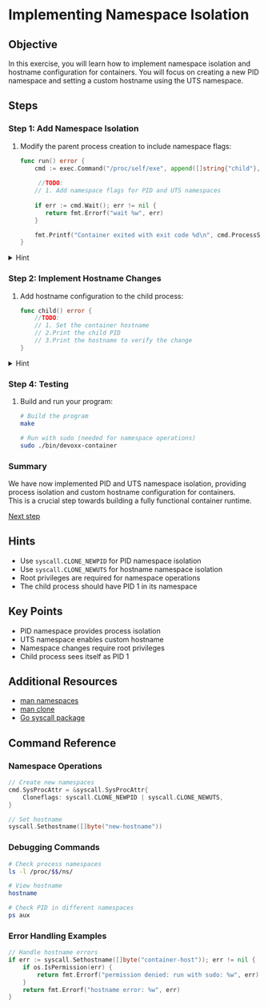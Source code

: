 # Implementing Namespace Isolation

## Objective

In this exercise, you will learn how to implement namespace isolation and hostname configuration for containers. You will focus on creating a new PID namespace and setting a custom hostname using the UTS namespace.


## Steps

### Step 1: Add Namespace Isolation

1. Modify the parent process creation to include namespace flags:
    ```go
    func run() error {
        cmd := exec.Command("/proc/self/exe", append([]string{"child"}, os.Args...)...)
        
         //TODO: 
        // 1. Add namespace flags for PID and UTS namespaces
		
        if err := cmd.Wait(); err != nil {
           return fmt.Errorf("wait %w", err)
	    }

	    fmt.Printf("Container exited with exit code %d\n", cmd.ProcessState.ExitCode())
    }
    ```
<details>
<summary>Hint</summary>
look at `syscall.SysProcAttr` structure
</details>

### Step 2: Implement Hostname Changes

1. Add hostname configuration to the child process:
    ```go
    func child() error {
        //TODO: 
		// 1. Set the container hostname
		// 2.Print the child PID 
		// 3.Print the hostname to verify the change
    }

    ```
<details>
<summary>Hint</summary>
look at `syscall.Sethostname` function
</details>

### Step 4: Testing

1. Build and run your program:
    ```bash
    # Build the program
    make

    # Run with sudo (needed for namespace operations)
    sudo ./bin/devoxx-container
   ```

### Summary

We have now implemented PID and UTS namespace isolation, providing process isolation and custom hostname configuration for containers.   
This is a crucial step towards building a fully functional container runtime.


[Next step](04-namespaces-and-chroot.md)

## Hints

- Use `syscall.CLONE_NEWPID` for PID namespace isolation
- Use `syscall.CLONE_NEWUTS` for hostname namespace isolation
- Root privileges are required for namespace operations
- The child process should have PID 1 in its namespace

## Key Points

- PID namespace provides process isolation
- UTS namespace enables custom hostname
- Namespace changes require root privileges
- Child process sees itself as PID 1

## Additional Resources

- [man namespaces](https://man7.org/linux/man-pages/man7/namespaces.7.html)
- [man clone](https://man7.org/linux/man-pages/man2/clone.2.html)
- [Go syscall package](https://pkg.go.dev/syscall)

## Command Reference

### Namespace Operations
```go
// Create new namespaces
cmd.SysProcAttr = &syscall.SysProcAttr{
    Cloneflags: syscall.CLONE_NEWPID | syscall.CLONE_NEWUTS,
}

// Set hostname
syscall.Sethostname([]byte("new-hostname"))
```

### Debugging Commands
```bash
# Check process namespaces
ls -l /proc/$$/ns/

# View hostname
hostname

# Check PID in different namespaces
ps aux
```

### Error Handling Examples
```go
// Handle hostname errors
if err := syscall.Sethostname([]byte("container-host")); err != nil {
    if os.IsPermission(err) {
        return fmt.Errorf("permission denied: run with sudo: %w", err)
    }
    return fmt.Errorf("hostname error: %w", err)
}
```